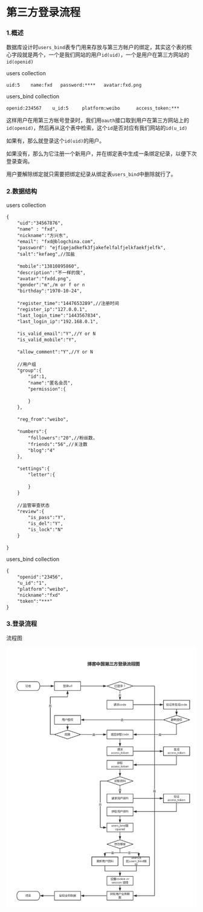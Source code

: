 # 第三方登录流程

### 1.概述
数据库设计时`users_bind`表专门用来存放与第三方帐户的绑定，其实这个表的核心字段就是两个，一个是我们网站的用户`id(uid)`，一个是用户在第三方网站的`id(openid)`

users collection

```
uid:5    name:fxd   password:****   avatar:fxd.png
```
users_bind collection

```
openid:234567    u_id:5     platform:weibo      access_token:***
```
这样用户在用第三方帐号登录时，我们用`oauth`接口取到用户在第三方网站上的`id(openid)`，然后再从这个表中检索，这个`id`是否对应有我们网站的`id(u_id)`

如果有，那么就登录这个`id(uid)`的用户。

如果没有，那么为它注册一个新用户，并在绑定表中生成一条绑定纪录，以便下次登录查询。

用户要解除绑定就只需要把绑定纪录从绑定表`users_bind`中删除就行了。

### 2.数据结构
users collection

```
{
    "uid":"34567876",
    "name" : "fxd",
    "nickname":"方兴东",
    "email": "fxd@blogchina.com",
    "password": "ejfiqejadkefk3fjakefelfalfjelkfaekfjelfk",
    "salt":"kefaeg",//加盐

    "mobile":"13810895860",
    "description":"不一样的我",
    "avatar":"fxdd.png",
    "gender":"m",/m or f or n
    "birthday":"1970-10-24",

    "register_time":"1447653289",//注册时间
    "register_ip":"127.0.0.1",
    "last_login_time":"1443567834",
    "last_login_ip":"192.168.0.1",
    
    "is_valid_email":"Y",//Y or N
    "is_valid_mobile":"Y",

    "allow_comment":"Y",//Y or N
    
    //用户组
    "group":{
        "id":1,
        "name":"匿名会员",
        "permission":{

        }
    },

    "reg_from":"weibo",

    "numbers":{
        "followers":"20",//粉丝数，
        "friends":"56",//关注数
        "blog":"4"
    },
    
    "settings":{
        "letter":{

        }
    }

    //监管审查状态
    "review":{
        "is_pass":"Y",
        "is_del":"Y",
        "is_lock":"N"
    }

}
```

users_bind collection
```
{
    "openid":"23456",
    "u_id":"1",
    "platform":"weibo",
    "nickname":"fxd"
    "token":"***"
}
```

### 3.登录流程

流程图

![v5_uc_platform_login](images/v5_uc_platform_login.png)


        









